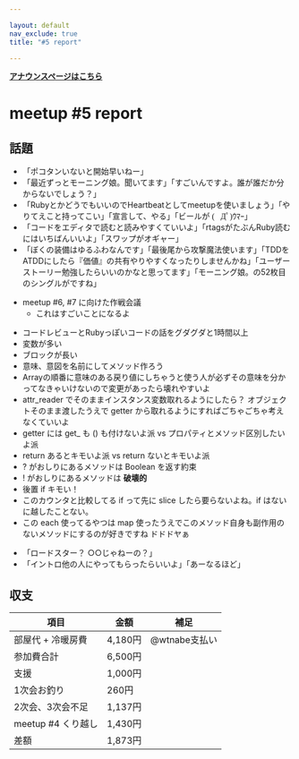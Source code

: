 ```yaml
---

layout: default
nav_exclude: true
title: "#5 report"

---
```


<p> <a href="./"><strong>アナウンスページはこちら</strong></a></p>

meetup #5 report
=================

話題
----

-   「ポコタンいないと開始早いねー」
-   「最近ずっとモーニング娘。聞いてます」「すごいんですよ。誰が誰だか分からないでしょう？」
-   「RubyとかどうでもいいのでHeartbeatとしてmeetupを使いましょう」「やりてえこと持ってこい」「宣言して、やる」「ビールが <span style="font-family: 'ヒラギノ丸ゴ Pro W4'">(ﾟДﾟ)ｳﾏｰ</span>」
-   「コードをエディタで読むと読みやすくていいよ」「rtagsがたぶんRuby読むにはいちばんいいよ」「スワップがオギャー」
-   「ぼくの装備はゆるふわなんです」「最後尾から攻撃魔法使います」「TDDをATDDにしたら『価値』の共有やりやすくなったりしませんかね」「ユーザーストーリー勉強したらいいのかなと思ってます」「モーニング娘。の52枚目のシングルがですね」

<!-- -->

-   meetup #6, #7 に向けた作戦会議
    -   これはすごいことになるよ

<!-- -->

- コードレビューとRubyっぽいコードの話をグダグダと1時間以上
- 変数が多い
- ブロックが長い
- 意味、意図を名前にしてメソッド作ろう
- Arrayの順番に意味のある戻り値にしちゃうと使う人が必ずその意味を分かってなきゃいけないので変更があったら壊れやすいよ
- attr\_reader でそのままインスタンス変数取れるようにしたら？ オブジェクトそのまま渡したうえで getter から取れるようにすればごちゃごちゃ考えなくていいよ
- getter には get_ も () も付けないよ派 vs プロパティとメソッド区別したいよ派
- return あるとキモいよ派 vs return ないとキモいよ派
- ? がおしりにあるメソッドは Boolean を返す約束
- ! がおしりにあるメソッドは **破壊的**
- 後置 if キモい！
- このカウンタと比較してる if って先に slice したら要らないよね。if はないに越したことない。
- この each 使ってるやつは map 使ったうえでこのメソッド自身も副作用のないメソッドにするのが好きですね ドドドヤぁ

<!-- -->

-   「ロードスター？ ○○じゃねーの？」
-   「イントロ他の人にやってもらったらいいよ」「あーなるほど」

収支
----

 | 項目                  | 金額      | 補足            |
 | --------------------- | --------- | --------------- |
 | 部屋代 + 冷暖房費     | 4,180円   | @wtnabe支払い   |
 | 参加費合計            | 6,500円   |                 |
 | 支援                  | 1,000円   |                 |
 | 1次会お釣り           | 260円     |                 |
 | 2次会、3次会不足      | 1,137円   |                 |
 | meetup #4 くり越し    | 1,430円   |                 |
 | 差額                  | 1,873円   |                 |


